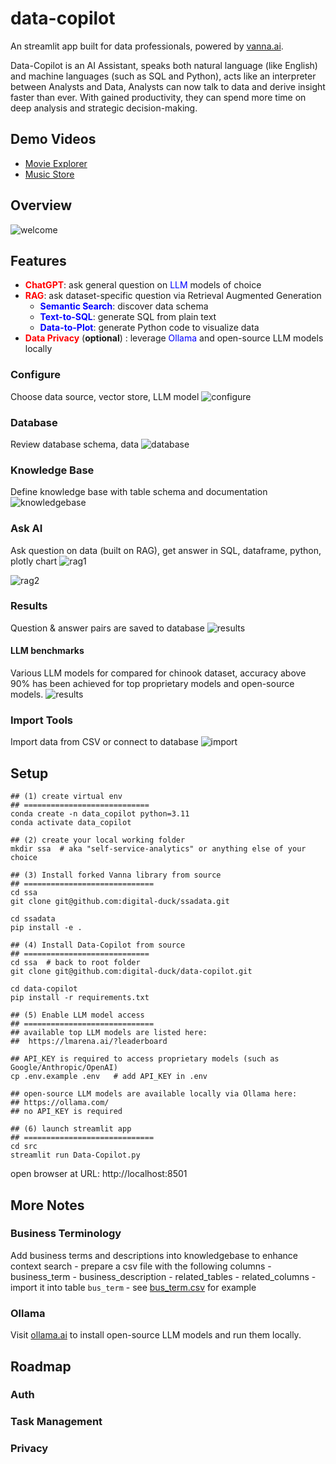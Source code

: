 # data-copilot

An streamlit app built for data professionals, powered by [vanna.ai](https://github.com/vanna-ai).

Data-Copilot is an AI Assistant, speaks both natural language (like English) and machine languages (such as SQL and Python), acts like an interpreter between Analysts and Data, Analysts can now talk to data and derive insight faster than ever. With gained productivity, they can spend more time on deep analysis and strategic decision-making.

## Demo Videos
- [Movie Explorer](https://youtu.be/szQX8chA2t0)
- [Music Store](https://www.youtube.com/watch?v=Xwf8UI5gM5k)

## Overview
![welcome](https://raw.githubusercontent.com/digital-duck/data-copilot/refs/heads/main/docs/00-data-copilot-arch-design.png)

## Features

- **<span style="color: red;">ChatGPT</span>**: ask general question on <span style="color: blue;">LLM</span> models of choice 
- **<span style="color: red;">RAG</span>**: ask dataset-specific question via Retrieval Augmented Generation
    - **<span style="color: blue;">Semantic Search</span>**: discover data schema
    - **<span style="color: blue;">Text-to-SQL</span>**: generate SQL from plain text
    - **<span style="color: blue;">Data-to-Plot</span>**: generate Python code to visualize data 
- **<span style="color: red;">Data Privacy</span>** (__optional__) : leverage  <span style="color: blue;">Ollama</span> and open-source LLM models locally 


### Configure
Choose data source, vector store, LLM model
![configure](https://raw.githubusercontent.com/digital-duck/data-copilot/refs/heads/main/docs/p1-config.png)


### Database
Review database schema, data
![database](https://raw.githubusercontent.com/digital-duck/data-copilot/refs/heads/main/docs/p2-database.png)


### Knowledge Base
Define knowledge base with table schema and documentation
![knowledgebase](https://raw.githubusercontent.com/digital-duck/data-copilot/refs/heads/main/docs/p3-knowledgebase.png)

### Ask AI
Ask question on data (built on RAG), get answer in SQL, dataframe, python, plotly chart
![rag1](https://raw.githubusercontent.com/digital-duck/data-copilot/refs/heads/main/docs/p4-rag-1.png)

![rag2](https://raw.githubusercontent.com/digital-duck/data-copilot/refs/heads/main/docs/p4-rag-2.png)

### Results
Question & answer pairs are saved to database
![results](https://raw.githubusercontent.com/digital-duck/data-copilot/refs/heads/main/docs/p5-results.png)

#### LLM benchmarks
Various LLM models for compared for chinook dataset, accuracy above 90% has been achieved for top proprietary models and open-source models.
![results](https://raw.githubusercontent.com/digital-duck/data-copilot/refs/heads/main/docs/p6-llm-benchmark.png)

### Import Tools
Import data from CSV or connect to database
![import](https://raw.githubusercontent.com/digital-duck/data-copilot/refs/heads/main/docs/p9-import-sqlite.png)



## Setup

```
## (1) create virtual env
## ============================
conda create -n data_copilot python=3.11
conda activate data_copilot

## (2) create your local working folder
mkdir ssa  # aka "self-service-analytics" or anything else of your choice

## (3) Install forked Vanna library from source
## =============================
cd ssa
git clone git@github.com:digital-duck/ssadata.git

cd ssadata
pip install -e .

## (4) Install Data-Copilot from source 
## ============================
cd ssa  # back to root folder
git clone git@github.com:digital-duck/data-copilot.git

cd data-copilot
pip install -r requirements.txt 

## (5) Enable LLM model access
## =============================
## available top LLM models are listed here: 
##  https://lmarena.ai/?leaderboard

## API_KEY is required to access proprietary models (such as Google/Anthropic/OpenAI)
cp .env.example .env   # add API_KEY in .env

## open-source LLM models are available locally via Ollama here: 
## https://ollama.com/
## no API_KEY is required

## (6) launch streamlit app
## =============================
cd src
streamlit run Data-Copilot.py
```

open browser at URL: http://localhost:8501

## More Notes

### Business Terminology
Add business terms and descriptions into knowledgebase to enhance context search
    - prepare a csv file with the following columns
        - business_term
        - business_description
        - related_tables
        - related_columns
    - import it into table `bus_term`
    - see [bus_term.csv](https://github.com/wgong/py4kids/blob/master/lesson-18-ai/vanna/note_book/data/company_rank/bus_term.csv) for example

### Ollama

Visit [ollama.ai](https://ollama.com/) to install open-source LLM models and run them locally. 


## Roadmap

### Auth

### Task Management

### Privacy


